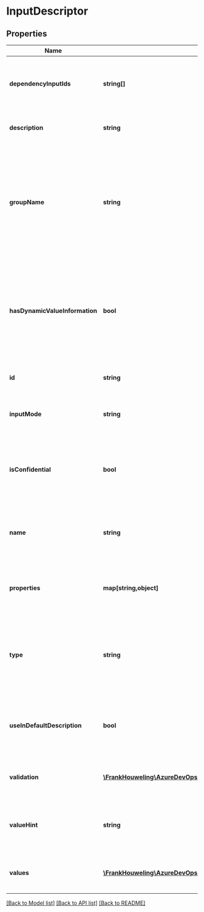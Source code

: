 # InputDescriptor

## Properties
Name | Type | Description | Notes
------------ | ------------- | ------------- | -------------
**dependencyInputIds** | **string[]** | The ids of all inputs that the value of this input is dependent on. | [optional] 
**description** | **string** | Description of what this input is used for | [optional] 
**groupName** | **string** | The group localized name to which this input belongs and can be shown as a header for the container that will include all the inputs in the group. | [optional] 
**hasDynamicValueInformation** | **bool** | If true, the value information for this input is dynamic and should be fetched when the value of dependency inputs change. | [optional] 
**id** | **string** | Identifier for the subscription input | [optional] 
**inputMode** | **string** | Mode in which the value of this input should be entered | [optional] 
**isConfidential** | **bool** | Gets whether this input is confidential, such as for a password or application key | [optional] 
**name** | **string** | Localized name which can be shown as a label for the subscription input | [optional] 
**properties** | **map[string,object]** | Custom properties for the input which can be used by the service provider | [optional] 
**type** | **string** | Underlying data type for the input value. When this value is specified, InputMode, Validation and Values are optional. | [optional] 
**useInDefaultDescription** | **bool** | Gets whether this input is included in the default generated action description. | [optional] 
**validation** | [**\FrankHouweling\AzureDevOpsClient\ServiceEndpoint\Model\InputValidation**](InputValidation.md) | Information to use to validate this input&#39;s value | [optional] 
**valueHint** | **string** | A hint for input value. It can be used in the UI as the input placeholder. | [optional] 
**values** | [**\FrankHouweling\AzureDevOpsClient\ServiceEndpoint\Model\InputValues**](InputValues.md) | Information about possible values for this input | [optional] 

[[Back to Model list]](../README.md#documentation-for-models) [[Back to API list]](../README.md#documentation-for-api-endpoints) [[Back to README]](../README.md)


